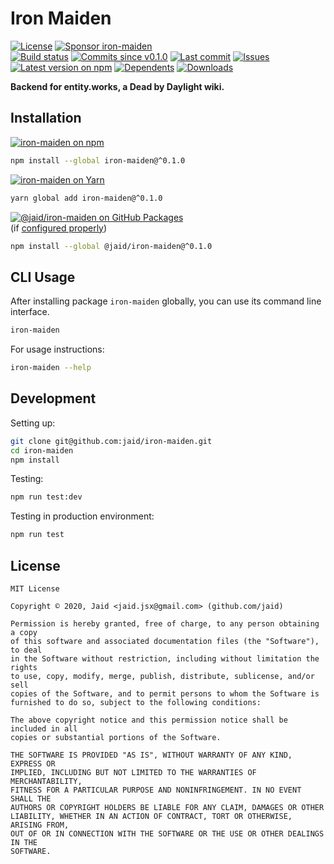 # Iron Maiden


<a href="https://raw.githubusercontent.com/jaid/iron-maiden/master/license.txt"><img src="https://img.shields.io/github/license/jaid/iron-maiden?style=flat-square" alt="License"/></a> <a href="https://github.com/sponsors/jaid"><img src="https://img.shields.io/badge/<3-Sponsor-FF45F1?style=flat-square" alt="Sponsor iron-maiden"/></a>  
<a href="https://actions-badge.atrox.dev/jaid/iron-maiden/goto"><img src="https://img.shields.io/endpoint.svg?style=flat-square&url=https%3A%2F%2Factions-badge.atrox.dev%2Fjaid%2Firon-maiden%2Fbadge" alt="Build status"/></a> <a href="https://github.com/jaid/iron-maiden/commits"><img src="https://img.shields.io/github/commits-since/jaid/iron-maiden/v0.1.0?style=flat-square&logo=github" alt="Commits since v0.1.0"/></a> <a href="https://github.com/jaid/iron-maiden/commits"><img src="https://img.shields.io/github/last-commit/jaid/iron-maiden?style=flat-square&logo=github" alt="Last commit"/></a> <a href="https://github.com/jaid/iron-maiden/issues"><img src="https://img.shields.io/github/issues/jaid/iron-maiden?style=flat-square&logo=github" alt="Issues"/></a>  
<a href="https://npmjs.com/package/iron-maiden"><img src="https://img.shields.io/npm/v/iron-maiden?style=flat-square&logo=npm&label=latest%20version" alt="Latest version on npm"/></a> <a href="https://github.com/jaid/iron-maiden/network/dependents"><img src="https://img.shields.io/librariesio/dependents/npm/iron-maiden?style=flat-square&logo=npm" alt="Dependents"/></a> <a href="https://npmjs.com/package/iron-maiden"><img src="https://img.shields.io/npm/dm/iron-maiden?style=flat-square&logo=npm" alt="Downloads"/></a>

**Backend for entity.works, a Dead by Daylight wiki.**





## Installation

<a href="https://npmjs.com/package/iron-maiden"><img src="https://img.shields.io/badge/npm-iron--maiden-C23039?style=flat-square&logo=npm" alt="iron-maiden on npm"/></a>

```bash
npm install --global iron-maiden@^0.1.0
```

<a href="https://yarnpkg.com/package/iron-maiden"><img src="https://img.shields.io/badge/Yarn-iron--maiden-2F8CB7?style=flat-square&logo=yarn&logoColor=white" alt="iron-maiden on Yarn"/></a>

```bash
yarn global add iron-maiden@^0.1.0
```

<a href="https://github.com/jaid/iron-maiden/packages"><img src="https://img.shields.io/badge/GitHub Packages-@jaid/iron--maiden-24282e?style=flat-square&logo=github" alt="@jaid/iron-maiden on GitHub Packages"/></a>  
(if [configured properly](https://help.github.com/en/github/managing-packages-with-github-packages/configuring-npm-for-use-with-github-packages))

```bash
npm install --global @jaid/iron-maiden@^0.1.0
```













## CLI Usage
After installing package `iron-maiden` globally, you can use its command line interface.
```bash
iron-maiden
```
For usage instructions:
```bash
iron-maiden --help
```




## Development



Setting up:
```bash
git clone git@github.com:jaid/iron-maiden.git
cd iron-maiden
npm install
```
Testing:
```bash
npm run test:dev
```
Testing in production environment:
```bash
npm run test
```


## License
```text
MIT License

Copyright © 2020, Jaid <jaid.jsx@gmail.com> (github.com/jaid)

Permission is hereby granted, free of charge, to any person obtaining a copy
of this software and associated documentation files (the "Software"), to deal
in the Software without restriction, including without limitation the rights
to use, copy, modify, merge, publish, distribute, sublicense, and/or sell
copies of the Software, and to permit persons to whom the Software is
furnished to do so, subject to the following conditions:

The above copyright notice and this permission notice shall be included in all
copies or substantial portions of the Software.

THE SOFTWARE IS PROVIDED "AS IS", WITHOUT WARRANTY OF ANY KIND, EXPRESS OR
IMPLIED, INCLUDING BUT NOT LIMITED TO THE WARRANTIES OF MERCHANTABILITY,
FITNESS FOR A PARTICULAR PURPOSE AND NONINFRINGEMENT. IN NO EVENT SHALL THE
AUTHORS OR COPYRIGHT HOLDERS BE LIABLE FOR ANY CLAIM, DAMAGES OR OTHER
LIABILITY, WHETHER IN AN ACTION OF CONTRACT, TORT OR OTHERWISE, ARISING FROM,
OUT OF OR IN CONNECTION WITH THE SOFTWARE OR THE USE OR OTHER DEALINGS IN THE
SOFTWARE.
```
